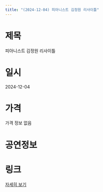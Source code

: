 ```yaml
---
title: "(2024-12-04) 피아니스트 김정원 리사이틀"
---
```


# 제목
피아니스트 김정원 리사이틀

# 일시
2024-12-04

# 가격
가격 정보 없음

# 공연정보
  
  


# 링크
[자세히 보기](https://www.sac.or.kr/site/main/show/show_view?SN=68479 "https://www.sac.or.kr/site/main/show/show_view?SN=68479")
